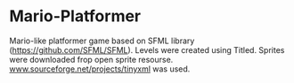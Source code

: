 # Mario-Platformer
Mario-like platformer game based on SFML library (https://github.com/SFML/SFML). Levels were created using Titled. Sprites were downloaded frop open sprite resourse. www.sourceforge.net/projects/tinyxml was used.
